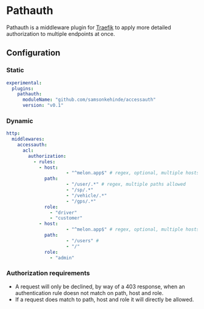 # Pathauth

Pathauth is a middleware plugin for [Traefik](https://github.com/traefik/traefik) to apply more detailed authorization
to multiple endpoints at once.

## Configuration

### Static

```yaml
experimental:
  plugins:
    pathauth:
      moduleName: "github.com/samsonkehinde/accessauth"
      version: "v0.1"
```

### Dynamic

```yaml
http:
  middlewares:
    accessauth:
      acl:
        authorization:
          - rules:
            - host:
                      - "^melon.app$" # regex, optional, multiple hosts allowed				
              path:
                      - "/user/.*" # regex, multiple paths allowed
                      - "/sp/.*"
                      - "/vehicle/.*"
                      - "/gps/.*"
              role:
                - "driver"
                - "customer"
            - host:
                      - "^melon.app$" # regex, optional, multiple hosts allowed				
              path:
                      - "/users" #
                      - "/"
              role:
                - "admin"
```

### Authorization requirements

* A request will only be declined, by way of a 403 response, when an authentication rule doesn not match on path, host and role.
* If a request does match to path, host and role it will directly be allowed.
